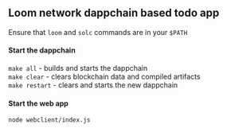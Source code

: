 ## Loom network dappchain based todo app


Ensure that `loom` and `solc` commands are in your `$PATH`

#### Start the dappchain

`make all` - builds and starts the dappchain  
`make clear` - clears blockchain data and compiled artifacts  
`make restart` - clears and starts the new dappchain

#### Start the web app
`node webclient/index.js`